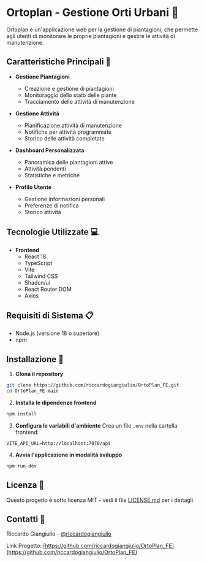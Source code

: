 # Ortoplan - Gestione Orti Urbani 🌱

Ortoplan è un'applicazione web per la gestione di piantagioni, che permette agli utenti di monitorare le proprie piantagioni e gestire le attività di manutenzione.

## Caratteristiche Principali 🚀

- **Gestione Piantagioni**
  - Creazione e gestione di piantagioni
  - Monitoraggio dello stato delle piante
  - Tracciamento delle attività di manutenzione

- **Gestione Attività**
  - Pianificazione attività di manutenzione
  - Notifiche per attività programmate
  - Storico delle attività completate

- **Dashboard Personalizzata**
  - Panoramica delle piantagioni attive
  - Attività pendenti
  - Statistiche e metriche

- **Profilo Utente**
  - Gestione informazioni personali
  - Preferenze di notifica
  - Storico attività

## Tecnologie Utilizzate 💻

- **Frontend**
  - React 18
  - TypeScript
  - Vite
  - Tailwind CSS
  - Shadcn/ui
  - React Router DOM
  - Axios

## Requisiti di Sistema 📋

- Node.js (versione 18 o superiore)
- npm

## Installazione 🔧

1. **Clona il repository**
```bash
git clone https://github.com/riccardogiangiulio/OrtoPlan_FE.git
cd OrtoPlan_FE-main
```

2. **Installa le dipendenze frontend**
```bash
npm install
```

3. **Configura le variabili d'ambiente**
Crea un file `.env` nella cartella frontend:
```env
VITE_API_URL=http://localhost:7070/api
```

4. **Avvia l'applicazione in modalità sviluppo**
```bash
npm run dev
```

## Licenza 📄

Questo progetto è sotto licenza MIT - vedi il file [LICENSE.md](LICENSE.md) per i dettagli.

## Contatti 📧

Riccardo Giangiulio - [@riccardogiangiulio](https://github.com/riccardogiangiulio)

Link Progetto: [https://github.com/riccardogiangiulio/OrtoPlan_FE](https://github.com/riccardogiangiulio/OrtoPlan_FE)
